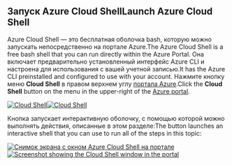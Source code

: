 ## <a name="launch-azure-cloud-shell"></a><span data-ttu-id="d7f04-101">Запуск Azure Cloud Shell</span><span class="sxs-lookup"><span data-stu-id="d7f04-101">Launch Azure Cloud Shell</span></span>

<span data-ttu-id="d7f04-102">Azure Cloud Shell — это бесплатная оболочка bash, которую можно запускать непосредственно на портале Azure.</span><span class="sxs-lookup"><span data-stu-id="d7f04-102">The Azure Cloud Shell is a free bash shell that you can run directly within the Azure Portal.</span></span> <span data-ttu-id="d7f04-103">Она включает предварительно установленный интерфейс Azure CLI и настроена для использования с вашей учетной записью.</span><span class="sxs-lookup"><span data-stu-id="d7f04-103">It has the Azure CLI preinstalled and configured to use with your account.</span></span> <span data-ttu-id="d7f04-104">Нажмите кнопку меню **Cloud Shell** в правом верхнем углу [портала Azure](https://portal.azure.com).</span><span class="sxs-lookup"><span data-stu-id="d7f04-104">Click the **Cloud Shell** button on the menu in the upper-right of the [Azure portal](https://portal.azure.com).</span></span>

<span data-ttu-id="d7f04-105">[![Cloud Shell](../media/cloud-shell-try-it/cloud-shell-menu.png)](https://portal.azure.com)</span><span class="sxs-lookup"><span data-stu-id="d7f04-105">[![Cloud Shell](../media/cloud-shell-try-it/cloud-shell-menu.png)](https://portal.azure.com)</span></span>

<span data-ttu-id="d7f04-106">Кнопка запускает интерактивную оболочку, с помощью которой можно выполнять действия, описанные в этом разделе:</span><span class="sxs-lookup"><span data-stu-id="d7f04-106">The button launches an interactive shell that you can use to run all of the steps in this topic:</span></span>

<span data-ttu-id="d7f04-107">[![Снимок экрана с окном Azure Cloud Shell на портале](../media/cloud-shell-try-it/cloud-shell-safari.png)](https://portal.azure.com)</span><span class="sxs-lookup"><span data-stu-id="d7f04-107">[![Screenshot showing the Cloud Shell window in the portal](../media/cloud-shell-try-it/cloud-shell-safari.png)](https://portal.azure.com)</span></span>